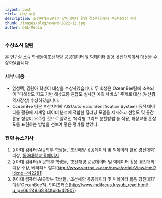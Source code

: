 ```yaml
---
layout: post
title: 대상 수상
description: 조선해양공공데이터/빅데이터 활용 경진대회에서 부산시장상 수상
thumb: /images/blog/award-2022-12.jpg
author: DSL-Media
---
```


### 수상소식 알림

본 연구실 소속 학생들이조선해양 공공데이터 및 빅데이터 활용 경진대회에서 대상을 수상하였습니다.

### 세부 내용

- 임성택, 김원아 학생이 대상을 수상하였습니다. 두 학생은 OceanBee팀에 소속되어 "다해상도 지도 기반 해상교통 혼잡도 실시간 예측 서비스" 주제로 대상 (부산광역시장상) 수상하였습니다. 
- OceanBee 팀은 부산지역의 AIS(Automatic Identification System) 동적 데이터를 활용해 시계열 데이터 분석에 적합한 딥러닝 모델을 제시하고 선명도 및 공간 활용 성능이 우수한 것으로 알려진 ‘육각형 그리드 분할방법’을 적용, 해상교통 혼잡도를 표현하는 방법을 선보여 좋은 평가를 받았다.

### 관련 뉴스기사
1. 동아대 컴퓨터·AI공학부 학생들, ‘조선해양 공공데이터 및 빅데이터 활용 경진대회’ 대상, [동아대학교 홈페이지](https://www.donga.ac.kr/gzSub_001007001.aspx)
2. 동아대 컴퓨터/AI공학부 학생들,  '조선해양 공공데이터 및 빅데이터 활용 경진대회' 대상 수상, 베리타스 알파(http://www.veritas-a.com/news/articleView.html?idxno=442281)
3. 동아대 컴퓨터·AI공학부 학생들, ‘조선해양 공공데이터 및 빅데이터 활용 경진대회’ 대상‘OceanBee‘팀, 인디포커스(http://www.indifocus.kr/sub_read.html?u_ip=66.249.68.84&uid=42907)

